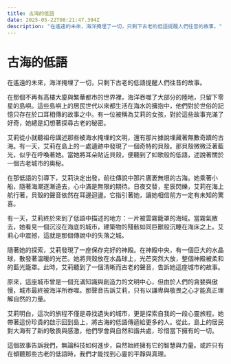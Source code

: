 ```yaml
---
title: 古海的低語
date: 2025-05-22T08:21:47.394Z
description: "在遙遠的未來，海洋掩埋了一切，只剩下古老的低語提醒人們往昔的故事。"
---
```


# 古海的低語

在遙遠的未來，海洋掩埋了一切，只剩下古老的低語提醒人們往昔的故事。

在那個不再有高樓大廈與繁華都市的世界裡，海洋吞噬了大部分的陸地，只留下零星的島嶼。這些島嶼上的居民世代以來都生活在海水的擁抱中，他們對於世俗的記憶只存在於口耳相傳的故事之中。有一位被稱為艾莉的女孩，對於這些故事充滿了好奇，她總是幻想著探尋古老的秘密。

艾莉從小就聽祖母講述那些被海水掩埋的文明，還有那片據說埋藏著無數奇蹟的古海。有一天，艾莉在島上的一處遺跡中發現了一個奇特的貝殼。那貝殼微微泛著藍光，似乎在呼喚著她。當她將耳朵貼近貝殼，便聽到了如歌般的低語，述說著關於一個古老城市的奧秘。

在那低語的引導下，艾莉決定出發，前往傳說中那片廣袤無垠的古海。她乘著小船，隨著海潮逐漸遠去，心中滿是無限的期待。日夜交替，星辰閃爍，艾莉在海上航行著，貝殼的聲音依然在耳邊迴盪。它指引著她，讓她相信前方一定有未知的驚喜。

有一天，艾莉終於來到了低語中描述的地方：一片被雲霧籠罩的海域。當霧氣散去，她看見一個沉沒在海底的城市，建築物的殘骸如同巨獸般沉睡在海床之上。艾莉心中震撼，這就是那個傳說中的失落之城。

隨著她的探索，艾莉發現了一座保存完好的神殿。在神殿中央，有一個巨大的水晶球，散發著溫暖的光芒。她將貝殼放在水晶球上，光芒突然大放，整個神殿被柔和的藍光籠罩。此時，艾莉聽到了一個清晰而古老的聲音，告訴她這座城市的故事。

原來，這座城市曾是一個充滿知識與創造力的文明中心，但由於人們的貪婪與傲慢，城市最終被海洋所吞噬。那聲音告訴艾莉，只有以謙卑與敬畏之心才能真正理解自然的力量。

艾莉明白，這次的旅程不僅是尋找遺失的城市，更是探索自我的一段心靈旅程。她帶著這份珍貴的啟示回到島上，將古海的低語傳遞給更多的人。從此，島上的居民對大海有了新的敬畏與感激，他們學會與自然和諧共處，珍惜當下擁有的一切。

這個故事告訴我們，無論科技如何進步，自然始終擁有它的智慧與力量。或許只有在傾聽那些古老的低語時，我們才能找到心靈的平靜與真理。